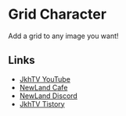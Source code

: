 # Grid Character

Add a grid to any image you want!

## Links

* [JkhTV YouTube](https://www.youtube.com/@NewLand2019-JkhTV)
* [NewLand Cafe](https://cafe.naver.com/2019newland)
* [NewLand Discord](https://discord.gg/2J646MaZGA)
* [JkhTV Tistory](https://jkhtv.tistory.com)
